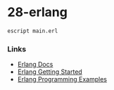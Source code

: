 # 28-erlang

```bash
escript main.erl
```

### Links

- [Erlang Docs](https://www.erlang.org/doc/readme.html)
- [Erlang Getting Started](https://www.erlang.org/doc/system/seq_prog)
- [Erlang Programming Examples](https://www.erlang.org/doc/system/programming_examples.html)

